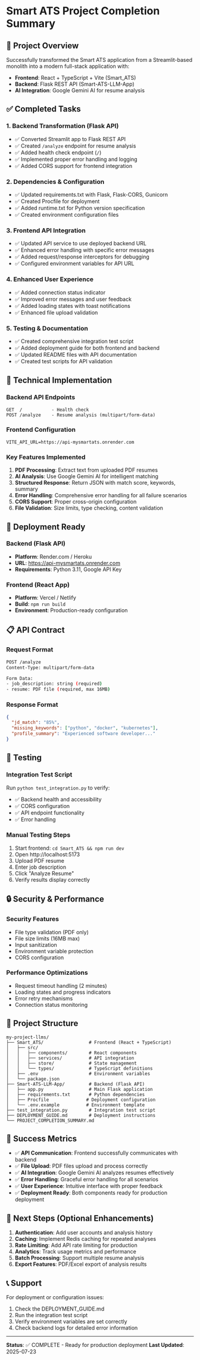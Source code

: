 # Smart ATS Project Completion Summary

## 🎯 Project Overview
Successfully transformed the Smart ATS application from a Streamlit-based monolith into a modern full-stack application with:
- **Frontend**: React + TypeScript + Vite (Smart_ATS)
- **Backend**: Flask REST API (Smart-ATS-LLM-App)
- **AI Integration**: Google Gemini AI for resume analysis

## ✅ Completed Tasks

### 1. Backend Transformation (Flask API)
- ✅ Converted Streamlit app to Flask REST API
- ✅ Created `/analyze` endpoint for resume analysis
- ✅ Added health check endpoint (`/`)
- ✅ Implemented proper error handling and logging
- ✅ Added CORS support for frontend integration

### 2. Dependencies & Configuration
- ✅ Updated requirements.txt with Flask, Flask-CORS, Gunicorn
- ✅ Created Procfile for deployment
- ✅ Added runtime.txt for Python version specification
- ✅ Created environment configuration files

### 3. Frontend API Integration
- ✅ Updated API service to use deployed backend URL
- ✅ Enhanced error handling with specific error messages
- ✅ Added request/response interceptors for debugging
- ✅ Configured environment variables for API URL

### 4. Enhanced User Experience
- ✅ Added connection status indicator
- ✅ Improved error messages and user feedback
- ✅ Added loading states with toast notifications
- ✅ Enhanced file upload validation

### 5. Testing & Documentation
- ✅ Created comprehensive integration test script
- ✅ Added deployment guide for both frontend and backend
- ✅ Updated README files with API documentation
- ✅ Created test scripts for API validation

## 🔧 Technical Implementation

### Backend API Endpoints
```
GET  /           - Health check
POST /analyze    - Resume analysis (multipart/form-data)
```

### Frontend Configuration
```
VITE_API_URL=https://api-mysmartats.onrender.com
```

### Key Features Implemented
1. **PDF Processing**: Extract text from uploaded PDF resumes
2. **AI Analysis**: Use Google Gemini AI for intelligent matching
3. **Structured Response**: Return JSON with match score, keywords, summary
4. **Error Handling**: Comprehensive error handling for all failure scenarios
5. **CORS Support**: Proper cross-origin configuration
6. **File Validation**: Size limits, type checking, content validation

## 🚀 Deployment Ready

### Backend (Flask API)
- **Platform**: Render.com / Heroku
- **URL**: https://api-mysmartats.onrender.com
- **Requirements**: Python 3.11, Google API Key

### Frontend (React App)
- **Platform**: Vercel / Netlify
- **Build**: `npm run build`
- **Environment**: Production-ready configuration

## 📋 API Contract

### Request Format
```bash
POST /analyze
Content-Type: multipart/form-data

Form Data:
- job_description: string (required)
- resume: PDF file (required, max 16MB)
```

### Response Format
```json
{
  "jd_match": "85%",
  "missing_keywords": ["python", "docker", "kubernetes"],
  "profile_summary": "Experienced software developer..."
}
```

## 🧪 Testing

### Integration Test Script
Run `python test_integration.py` to verify:
- ✅ Backend health and accessibility
- ✅ CORS configuration
- ✅ API endpoint functionality
- ✅ Error handling

### Manual Testing Steps
1. Start frontend: `cd Smart_ATS && npm run dev`
2. Open http://localhost:5173
3. Upload PDF resume
4. Enter job description
5. Click "Analyze Resume"
6. Verify results display correctly

## 🔒 Security & Performance

### Security Features
- File type validation (PDF only)
- File size limits (16MB max)
- Input sanitization
- Environment variable protection
- CORS configuration

### Performance Optimizations
- Request timeout handling (2 minutes)
- Loading states and progress indicators
- Error retry mechanisms
- Connection status monitoring

## 📁 Project Structure

```
my-project-llms/
├── Smart_ATS/                 # Frontend (React + TypeScript)
│   ├── src/
│   │   ├── components/        # React components
│   │   ├── services/          # API integration
│   │   ├── store/             # State management
│   │   └── types/             # TypeScript definitions
│   ├── .env                   # Environment variables
│   └── package.json
├── Smart-ATS-LLM-App/         # Backend (Flask API)
│   ├── app.py                 # Main Flask application
│   ├── requirements.txt       # Python dependencies
│   ├── Procfile              # Deployment configuration
│   └── .env.example          # Environment template
├── test_integration.py        # Integration test script
├── DEPLOYMENT_GUIDE.md        # Deployment instructions
└── PROJECT_COMPLETION_SUMMARY.md
```

## 🎉 Success Metrics

- ✅ **API Communication**: Frontend successfully communicates with backend
- ✅ **File Upload**: PDF files upload and process correctly
- ✅ **AI Integration**: Google Gemini AI analyzes resumes effectively
- ✅ **Error Handling**: Graceful error handling for all scenarios
- ✅ **User Experience**: Intuitive interface with proper feedback
- ✅ **Deployment Ready**: Both components ready for production deployment

## 🔄 Next Steps (Optional Enhancements)

1. **Authentication**: Add user accounts and analysis history
2. **Caching**: Implement Redis caching for repeated analyses
3. **Rate Limiting**: Add API rate limiting for production
4. **Analytics**: Track usage metrics and performance
5. **Batch Processing**: Support multiple resume analysis
6. **Export Features**: PDF/Excel export of analysis results

## 📞 Support

For deployment or configuration issues:
1. Check the DEPLOYMENT_GUIDE.md
2. Run the integration test script
3. Verify environment variables are set correctly
4. Check backend logs for detailed error information

---

**Status**: ✅ COMPLETE - Ready for production deployment
**Last Updated**: 2025-07-23
